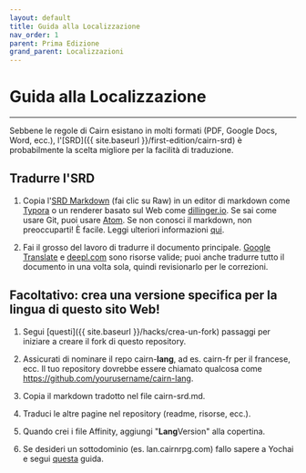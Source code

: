 ```yaml
---
layout: default
title: Guida alla Localizzazione
nav_order: 1
parent: Prima Edizione
grand_parent: Localizzazioni
---
```


# Guida alla Localizzazione
---
Sebbene le regole di Cairn esistano in molti formati (PDF, Google Docs, Word, ecc.), l'[SRD]({{ site.baseurl }}/first-edition/cairn-srd) è probabilmente la scelta migliore per la facilità di traduzione.

## Tradurre l'SRD
1. Copia l'[SRD Markdown](https://github.com/yochaigal/cairn/blob/main/first/edition/cairn-srd.md) (fai clic su Raw) in un editor di markdown come [Typora](https://typora.com ) o un renderer basato sul Web come [dillinger.io](https://dillinger.io). Se sai come usare Git, puoi usare [Atom](atom.io). Se non conosci il markdown, non preoccuparti! È facile. Leggi ulteriori informazioni [qui](https://guides.github.com/features/mastering-markdown/).

2. Fai il grosso del lavoro di tradurre il documento principale. [Google Translate](https://translate.google.com) e [deepl.com](https://deepl.com) sono risorse valide; puoi anche tradurre tutto il documento in una volta sola, quindi revisionarlo per le correzioni.

## Facoltativo: crea una versione specifica per la lingua di questo sito Web!
1. Segui  [questi]({{ site.baseurl }}/hacks/crea-un-fork) passaggi per iniziare a creare il fork di questo repository.

2. Assicurati di nominare il repo cairn-**lang**, ad es. cairn-fr per il francese, ecc. Il tuo repository dovrebbe essere chiamato qualcosa come https://github.com/yourusername/cairn-lang.

3. Copia il markdown tradotto nel file cairn-srd.md.

4. Traduci le altre pagine nel repository (readme, risorse, ecc.).

5. Quando crei i file Affinity, aggiungi "**Lang**Version" alla copertina.

6. Se desideri un sottodominio (es. lan.cairnrpg.com) fallo sapere a Yochai e segui [questa](https://docs.github.com/en/pages/configuring-a-custom-domain-for-your-github-pages-site/managing-a-custom-domain-for-your-github-pages-site) guida.
